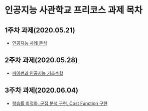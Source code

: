 # 인공지능 사관학교 프리코스 과제 목차

## 1주차 과제(2020.05.21)

* [인공지능 사례 분석](https://github.com/hackershaker/AIproject/blob/master/1%EC%A3%BC%EC%B0%A8_%EA%B3%BC%EC%A0%9C.ipynb)

## 2주차 과제(2020.05.28)

* [파이썬과 인공지능 기초수학](https://github.com/hackershaker/AIproject/blob/master/2%EC%A3%BC%EC%B0%A8_%EA%B3%BC%EC%A0%9C.ipynb)

## 3주차 과제(2020.06.04)

* [학습률 최적화, 군집 분석 구현, Cost Function 구현](https://colab.research.google.com/drive/1BUWpJ3PV23iFmTDVkwVxeZa-pnXizf97#scrollTo=3XfP0-zIXQF6)
